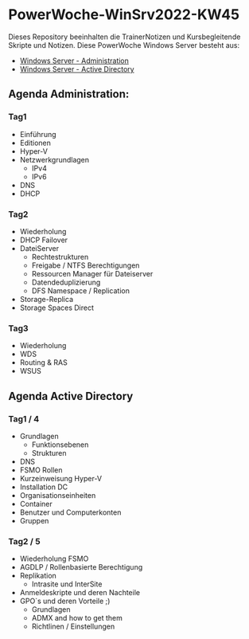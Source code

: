 # PowerWoche-WinSrv2022-KW45
Dieses Repository beeinhalten die TrainerNotizen und Kursbegleitende Skripte und Notizen. Diese PowerWoche Windows Server besteht aus:

- [Windows Server - Administration](https://ppedv.de/Schulung/Kurse/WindowsServer2019_Container_Administration_NanoServer_Seminar_Training.aspx)
- [Windows Server - Active Directory](https://ppedv.de/schulung/kurse/Windows-8-Schulung-Kurs-Seminar-Training-Server-ActiveDirectory-FSMO-GPO-2012.aspx)

## Agenda Administration:
### Tag1
- Einführung
- Editionen
- Hyper-V
- Netzwerkgrundlagen
  - IPv4
  - IPv6
- DNS
- DHCP

### Tag2
- Wiederholung
- DHCP Failover
- DateiServer
  - Rechtestrukturen
  - Freigabe / NTFS Berechtigungen
  - Ressourcen Manager für Dateiserver
  - Datendeduplizierung
  - DFS Namespace / Replication
- Storage-Replica
- Storage Spaces Direct
  
### Tag3
- Wiederholung
- WDS
- Routing & RAS
- WSUS

## Agenda Active Directory
### Tag1 / 4
- Grundlagen
  - Funktionsebenen
  - Strukturen
- DNS
- FSMO Rollen
- Kurzeinweisung Hyper-V
- Installation DC
- Organisationseinheiten
- Container
- Benutzer und Computerkonten
- Gruppen

### Tag2 / 5

- Wiederholung FSMO
- AGDLP / Rollenbasierte Berechtigung
- Replikation
  - Intrasite und InterSite
- Anmeldeskripte und deren Nachteile
- GPO`s und deren Vorteile ;)
  - Grundlagen
  - ADMX and how to get them
  - Richtlinen / Einstellungen
